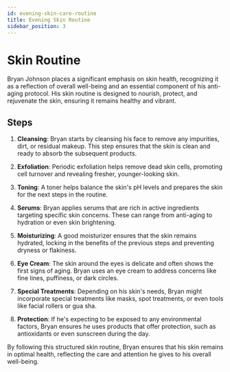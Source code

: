 ```yaml
---
id: evening-skin-care-routine
title: Evening Skin Routine
sidebar_position: 3
---
```


# Skin Routine

Bryan Johnson places a significant emphasis on skin health, recognizing it as a reflection of overall well-being and an essential component of his anti-aging protocol. His skin routine is designed to nourish, protect, and rejuvenate the skin, ensuring it remains healthy and vibrant.

## Steps

1. **Cleansing**: Bryan starts by cleansing his face to remove any impurities, dirt, or residual makeup. This step ensures that the skin is clean and ready to absorb the subsequent products.

2. **Exfoliation**: Periodic exfoliation helps remove dead skin cells, promoting cell turnover and revealing fresher, younger-looking skin.

3. **Toning**: A toner helps balance the skin's pH levels and prepares the skin for the next steps in the routine.

4. **Serums**: Bryan applies serums that are rich in active ingredients targeting specific skin concerns. These can range from anti-aging to hydration or even skin brightening.

5. **Moisturizing**: A good moisturizer ensures that the skin remains hydrated, locking in the benefits of the previous steps and preventing dryness or flakiness.

6. **Eye Cream**: The skin around the eyes is delicate and often shows the first signs of aging. Bryan uses an eye cream to address concerns like fine lines, puffiness, or dark circles.

7. **Special Treatments**: Depending on his skin's needs, Bryan might incorporate special treatments like masks, spot treatments, or even tools like facial rollers or gua sha.

8. **Protection**: If he's expecting to be exposed to any environmental factors, Bryan ensures he uses products that offer protection, such as antioxidants or even sunscreen during the day.

By following this structured skin routine, Bryan ensures that his skin remains in optimal health, reflecting the care and attention he gives to his overall well-being.

